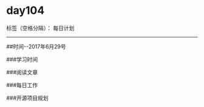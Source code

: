 # day104

标签（空格分隔）： 每日计划

---
##时间--2017年6月29号

###学习时间<br>


###阅读文章<br>


###每日工作<br>


###开源项目规划

